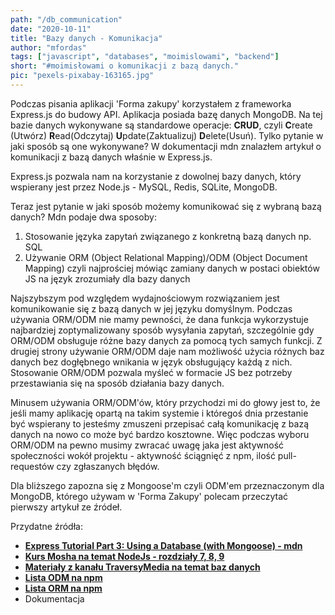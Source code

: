 ```yaml
--- 
path: "/db_communication"
date: "2020-10-11"
title: "Bazy danych - Komunikacja"
author: "mfordas"
tags: ["javascript", "databases", "moimislowami", "backend"]
short: "#moimisłowami o komunikacji z bazą danych."
pic: "pexels-pixabay-163165.jpg"
---
```


  <div>
                           <p>Podczas pisania aplikacji 'Forma zakupy' korzystałem z frameworka Express.js do budowy API. Aplikacja posiada bazę danych MongoDB. Na tej bazie danych wykonywane są standardowe operacje: <b>CRUD</b>, czyli <b>C</b>reate (Utwórz) <b>R</b>ead(Odczytaj) <b>U</b>pdate(Zaktualizuj) <b>D</b>elete(Usuń). Tylko pytanie w jaki sposób są one wykonywane? W dokumentacji mdn znalazłem artykuł o komunikacji z bazą danych właśnie w Express.js.
                                </p>
                                <p>
                                Express.js pozwala nam na korzystanie z dowolnej bazy danych, który wspierany jest przez Node.js - MySQL, Redis, SQLite, MongoDB. 
                                </p>
                                <p>
                                    Teraz jest pytanie w jaki sposób możemy komunikować się z wybraną bazą danych? Mdn podaje dwa sposoby:
                                    <ol>
                                        <li>Stosowanie języka zapytań związanego z konkretną bazą danych np. SQL</li>
                                        <li>Używanie ORM (Object Relational Mapping)/ODM (Object Document Mapping) czyli najprościej mówiąc zamiany danych w postaci obiektów JS na język zrozumiały dla bazy danych</li>
                                    </ol>
                                </p>
                                <p>Najszybszym pod względem wydajnościowym rozwiązaniem jest komunikowanie się z bazą danych w jej języku domyślnym. Podczas używania ORM/ODM nie mamy pewności, że dana funkcja wykorzystuje najbardziej zoptymalizowany sposób wysyłania zapytań, szczególnie gdy ORM/ODM obsługuje różne bazy danych za pomocą tych samych funkcji. Z drugiej strony używanie ORM/ODM daje nam możliwość użycia różnych baz danych bez dogłębnego wnikania w język obsługujący każdą z nich. Stosowanie ORM/ODM pozwala myśleć w formacie JS bez potrzeby przestawiania się na sposób działania bazy danych.</p>
                                <p>Minusem używania ORM/ODM'ów, który przychodzi mi do głowy jest to, że jeśli mamy aplikację opartą na takim systemie i któregoś dnia przestanie być wspierany to jesteśmy zmuszeni przepisać całą komunikację z bazą danych na nowo co może być bardzo kosztowne. Więc podczas wyboru ORM/ODM na pewno musimy zwracać uwagę jaka jest aktywność społeczności wokół projektu - aktywność ściągnięć z npm, ilość pull-requestów czy zgłaszanych błędów.</p>
                                <p>Dla bliższego zapozna się z Mongoose'm czyli ODM'em przeznaczonym dla MongoDB, którego używam w 'Forma Zakupy'  polecam przeczytać pierwszy artykuł ze źródeł.</p>
                                 <p>
                                     Przydatne źródła:
                                    <ul>
                                        <li><a
                                        href="https://developer.mozilla.org/en-US/docs/Learn/Server-side/Express_Nodejs/mongoose"
                                        target="_blank"><b>Express Tutorial Part 3: Using a Database (with Mongoose) - mdn</b></a></li>
                                        <li><a
                                        href="https://www.udemy.com/course/nodejs-master-class/"
                                        target="_blank"><b>Kurs Mosha na temat NodeJs - rozdziały 7, 8, 9</b></a></li>
                                        <li><a
                                        href="https://www.youtube.com/c/TraversyMedia/search?query=database"
                                        target="_blank"><b>Materiały z kanału TraversyMedia na temat baz danych</b></a></li>
                                        <li><a
                                        href="https://www.npmjs.com/search?q=keywords:odm"
                                        target="_blank"><b>Lista ODM na npm</b></a></li>
                                        <li><a
                                        href="https://www.npmjs.com/search?q=keywords:orm"
                                        target="_blank"><b>Lista ORM na npm</b></a></li>
                                        <li>Dokumentacja</li>
                                    </ul>
                                </p>
                        </div>